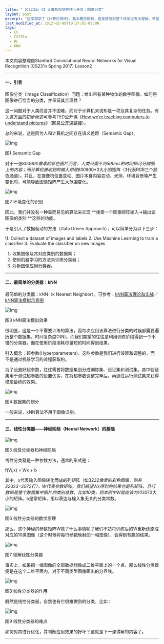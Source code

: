 ```yaml
---
title: "【CS231n-2】计算机视觉的核心任务：图像分类"
layout: post
excerpt: "这学期学了《计算机网络》，基本概念都有，但是感觉对整个体系没有太理解，希望通过这次项目实训进行更深入的实践。"
last_modified_at: 2012-02-05T10:27:01-05:00
tags:
  - CV
  - CS231n
  - DL
  = KNN
---
```


本文内容整理自Stanford Convolutional Neural Networks for Visual Recognition (CS231n Spring 2017) Lesson2

------

#### 一、引言

图像分类（Image Classification）问题：给出带有某种物体的数字图像，如何将图像进行恰当的分类，并保证其合理性？

这一问题对于人类而言并不困难，而对于计算机来说却是一项及其复杂的任务。有关这方面的初步阐述可参考TED公开课《[How we’re teaching computers to understand pictures](https://www.ted.com/talks/fei_fei_li_how_we_re_teaching_computers_to_understand_pictures)》（[网易公开课链接](http://open.163.com/movie/2015/3/Q/R/MAKN9A24M_MAKN9QAQR.html)）。

总的来说，这是因为人和计算机之间存在语义差距（Semantic Gap）。

![img](http://ohn6qfqhe.bkt.clouddn.com/CS231n2-1.png)

图1 Semantic Gap

对于一张800*600像素的彩色图片而言，人类只需不到500ms的时间即可分辨图上的内容；而计算机接收到的输入却是800*600*3大小的矩阵（3代表RGB三个颜色通道）。并且，在摄像机位置变动、图片本身内容变动、光照、环境背景等产生变化时，可能导致图像矩阵产生大范围变化。

![img](http://ohn6qfqhe.bkt.clouddn.com/CS231n2-2.png)

图2 环境变化的识别

因此，我们并没有一种显而易见的算法来实现 **接受一个图像矩阵输入->输出该图像的类别 **这样的功能。

于是引入了数据驱动的方法（Data Driven Approach），可以简单分为以下三步：

\1. Collect a dataset of images and labels 2. Use Machine Learning to train a classifier 3. Evaluate the classifier on new images

1. 收集图像及其对应类别的数据集；
2. 使用机器学习的方法来训练分类器；
3. 对新图像应用分类器。

------

#### 二、最简单的分类器：kNN

最简单的分类器：kNN（k Nearest Neighbor），可参考：[kNN算法理论和实战](https://husterhope.github.io/2017/02/19/knn.html)／[kNN算法模拟示意图](http://vision.stanford.edu/teaching/cs231n-demos/knn/)

![img](http://ohn6qfqhe.bkt.clouddn.com/CS231n2-3.png)

图3 kNN算法模拟效果

很明显，这是一个不需要训练的算法，而每次应用该算法进行分类的时候都需要遍历整个数据集，时间复杂度O(N)。而我们期望的往往是利用训练阶段得到一个不错的分类器，而在使用阶段消耗尽量短的时间得到结果。

引入概念：超参数(Hyperparameters)，这些参数是我们进行设置和调整的，而不是通过机器学习的过程获取的。

为了设置好超参数，往往需要将数据集划分成训练集、验证集和测试集。其中验证集用于测试超参数的设置优劣，在将超参数调整完毕后，再通过运行测试集来获得模型最终的效果。

![img](http://ohn6qfqhe.bkt.clouddn.com/CS231n2-4.png)

图4 数据集的划分

一般来说，kNN算法不用于图像识别。

------

#### 三、线性分类器——神经网络（Neutal Network）的基础

![img](http://ohn6qfqhe.bkt.clouddn.com/CS231n2-5.png)

图5 线性分类器和神经网络

线性分类器是一种参数方法，通常的形式是：

f(W,x) = Wx + b

其中，x代表输入图像转化而成的列矩阵（如32*32像素的彩色图像，则有32*32*3=3072行），W代表参数矩阵，我们期望Wx得到的结果也是列矩阵，且行数即是整个数据集中图片的类别总数，比如10类，则本例中W就应该为10*3072大小的矩阵。b是常矩阵，用以表达与输入集无关的分类常数。

![img](http://ohn6qfqhe.bkt.clouddn.com/CS231n2-6.png)

图6 线性分类器的数学原理

那么，这个神秘的参数矩阵W做了什么事情呢？我们不妨将训练后的W重新还原成对应的10类图像（这个时候将每行参数映射回一幅图像），会得到有趣的结果。

![img](http://ohn6qfqhe.bkt.clouddn.com/CS231n2-7.png)

图7 理解线性分类器

事实上，如果把一幅图像的全部数据想像成二维平面上的一个点，那么线性分类器便是在这个二维平面内，对于不同类型图像画出的分界线。

![img](http://ohn6qfqhe.bkt.clouddn.com/CS231n2-8.png)

图8 线性分类器的作用

既然是线性分类器，自然也有它很难做到的分类，比如：

![img](http://ohn6qfqhe.bkt.clouddn.com/CS231n2-9.png)

图9 线性分类器的难点

如何对其进行优化，并判断应用效果的好坏？这就是下一课讲解的内容了。

------

